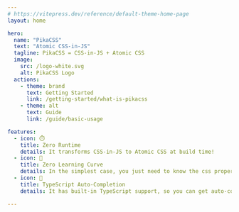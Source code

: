 ```yaml
---
# https://vitepress.dev/reference/default-theme-home-page
layout: home

hero:
  name: "PikaCSS"
  text: "Atomic CSS-in-JS"
  tagline: PikaCSS = CSS-in-JS + Atomic CSS
  image:
    src: /logo-white.svg
    alt: PikaCSS Logo
  actions:
    - theme: brand
      text: Getting Started
      link: /getting-started/what-is-pikacss
    - theme: alt
      text: Guide
      link: /guide/basic-usage

features:
  - icon: ⏱️
    title: Zero Runtime
    details: It transforms CSS-in-JS to Atomic CSS at build time!
  - icon: 📖
    title: Zero Learning Curve
    details: In the simplest case, you just need to know the css property names!
  - icon: 🤖
    title: TypeScript Auto-Completion
    details: It has built-in TypeScript support, so you can get auto-completion!

---
```


